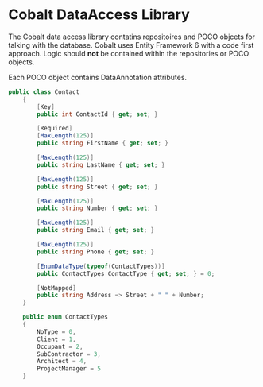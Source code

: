 # Cobalt DataAccess Library

The Cobalt data access library contatins repositoires and POCO objcets for talking with the database. 
Cobalt uses Entity Framework 6 with a code first approach. Logic should **not** be contained within the repositories or POCO objects.

Each POCO object contains DataAnnotation attributes.

```csharp
public class Contact
    {
        [Key]
        public int ContactId { get; set; }

        [Required]
        [MaxLength(125)]
        public string FirstName { get; set; }

        [MaxLength(125)]
        public string LastName { get; set; }

        [MaxLength(125)]
        public string Street { get; set; }

        [MaxLength(125)]
        public string Number { get; set; }

        [MaxLength(125)]
        public string Email { get; set; }

        [MaxLength(125)]
        public string Phone { get; set; }

        [EnumDataType(typeof(ContactTypes))]
        public ContactTypes ContactType { get; set; } = 0;

        [NotMapped]
        public string Address => Street + " " + Number;
    }

    public enum ContactTypes
    {
        NoType = 0,
        Client = 1,
        Occupant = 2,
        SubContractor = 3,
        Architect = 4,
        ProjectManager = 5
    }
```
